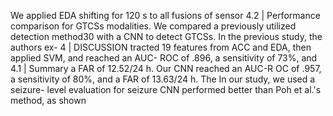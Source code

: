 We applied EDA shifting for 120 s to all fusions of sensor 4.2 | Performance comparison for GTCSs
modalities.
We compared a previously utilized detection method30 with a
CNN to detect GTCSs. In the previous study, the authors ex-
4 | DISCUSSION tracted 19 features from ACC and EDA, then applied SVM,
and reached an AUC- ROC of .896, a sensitivity of 73%, and
4.1 | Summary a FAR of 12.52/24 h. Our CNN reached an AUC-R OC of
.957, a sensitivity of 80%, and a FAR of 13.63/24 h. The
In our study, we used a seizure- level evaluation for seizure CNN performed better than Poh et al.'s method, as shown
